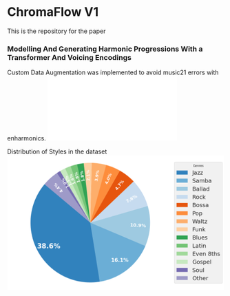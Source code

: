 # ChromaFlow V1
This is the repository for the paper
### Modelling And Generating Harmonic Progressions With a Transformer And Voicing Encodings

Custom Data Augmentation was implemented to avoid music21 errors with enharmonics. 
![Method to transpose song keys](plots/Transposition.pdf)

Distribution of Styles in the dataset
![Style distribution in the dataset](plots/styles.png)

